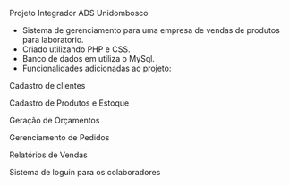 Projeto Integrador ADS Unidombosco
- Sistema de gerenciamento para uma empresa de vendas de produtos para laboratorio.
- Criado utilizando PHP e CSS.
- Banco de dados em utiliza o MySql.
- Funcionalidades adicionadas ao projeto:

Cadastro de clientes

Cadastro de Produtos e Estoque

Geração de Orçamentos

Gerenciamento de Pedidos

Relatórios de Vendas

Sistema de loguin para os colaboradores
